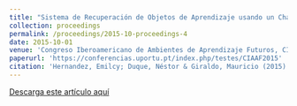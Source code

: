 ```yaml
---
title: "Sistema de Recuperación de Objetos de Aprendizaje usando un Chatterbot con Agentes Inteligentes en la Federación FROAC"
collection: proceedings
permalink: /proceedings/2015-10-proceedings-4
date: 2015-10-01
venue: 'Congreso Iberoamericano de Ambientes de Aprendizaje Futuros, CIAAF 2015'
paperurl: 'https://conferencias.uportu.pt/index.php/testes/CIAAF2015'
citation: 'Hernandez, Emilcy; Duque, Néstor & Giraldo, Mauricio (2015). Sistema de Recuperación de Objetos de Aprendizaje usando un Chatterbot con Agentes Inteligentes en la Federación FROAC en CIAAF 2015'
---
```



<a href ="https://ejhernandezl.github.io/files/AE04_CIAAF2015.pdf" target="_blank">Descarga este artículo aquí</a>